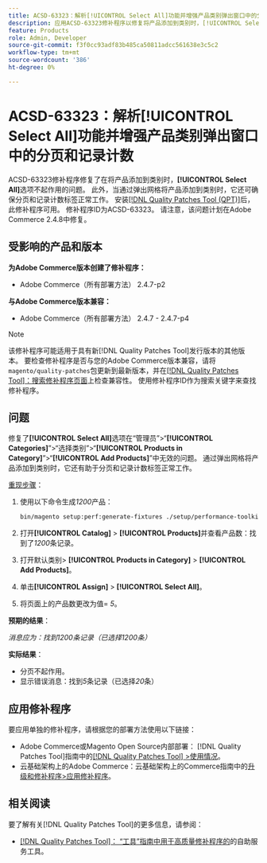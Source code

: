 ```yaml
---
title: ACSD-63323：解析[!UICONTROL Select All]功能并增强产品类别弹出窗口中的分页和记录计数
description: 应用ACSD-63323修补程序以修复将产品添加到类别时，[!UICONTROL Select All]选项不起作用的Adobe Commerce问题。 此外，当通过弹出网格将产品添加到类别时，它还可确保分页和记录计数标签正常工作。
feature: Products
role: Admin, Developer
source-git-commit: f3f0cc93adf83b485ca50811adcc561638e3c5c2
workflow-type: tm+mt
source-wordcount: '386'
ht-degree: 0%

---
```



# ACSD-63323：解析[!UICONTROL Select All]功能并增强产品类别弹出窗口中的分页和记录计数

ACSD-63323修补程序修复了在将产品添加到类别时，**[!UICONTROL Select All]**&#x200B;选项不起作用的问题。 此外，当通过弹出网格将产品添加到类别时，它还可确保分页和记录计数标签正常工作。 安装[[!DNL Quality Patches Tool (QPT)]](/help/tools/quality-patches-tool/quality-patches-tool-to-self-serve-quality-patches.md)后，此修补程序可用。 修补程序ID为ACSD-63323。 请注意，该问题计划在Adobe Commerce 2.4.8中修复。

## 受影响的产品和版本

**为Adobe Commerce版本创建了修补程序：**
* Adobe Commerce（所有部署方法） 2.4.7-p2

**与Adobe Commerce版本兼容：**
* Adobe Commerce（所有部署方法） 2.4.7 - 2.4.7-p4

>[!NOTE]
>
>该修补程序可能适用于具有新[!DNL Quality Patches Tool]发行版本的其他版本。 要检查修补程序是否与您的Adobe Commerce版本兼容，请将`magento/quality-patches`包更新到最新版本，并在[[!DNL Quality Patches Tool]：搜索修补程序页面](https://experienceleague.adobe.com/tools/commerce-quality-patches/index.html)上检查兼容性。 使用修补程序ID作为搜索关键字来查找修补程序。

## 问题

修复了&#x200B;**[!UICONTROL Select All]**&#x200B;选项在“管理员”>“**[!UICONTROL Categories]**”>“选择类别”>“**[!UICONTROL Products in Category]**”>“**[!UICONTROL Add Products]**”中无效的问题。 通过弹出网格将产品添加到类别时，它还有助于分页和记录计数标签正常工作。


<u>重现步骤</u>：

1. 使用以下命令生成&#x200B;*1200*&#x200B;产品：

   ```bash
   bin/magento setup:perf:generate-fixtures ./setup/performance-toolkit/profiles/ce/small.xml
   ```

1. 打开&#x200B;**[!UICONTROL Catalog]** > **[!UICONTROL Products]**&#x200B;并查看产品数：找到了&#x200B;*1200*&#x200B;条记录。
1. 打开默认类别> **[!UICONTROL Products in Category]** > **[!UICONTROL Add Products]**。
1. 单击&#x200B;**[!UICONTROL Assign]** > **[!UICONTROL Select All]**。
1. 将页面上的产品数更改为值= *5*。


**预期的结果**：

*消息应为：找到1200条记录（已选择1200条）*

**实际结果**：

* 分页不起作用。
* 显示错误消息：找到&#x200B;*5*&#x200B;条记录（已选择&#x200B;*20*&#x200B;条）

## 应用修补程序

要应用单独的修补程序，请根据您的部署方法使用以下链接：

* Adobe Commerce或Magento Open Source内部部署： [!DNL Quality Patches Tool]指南中的[[!DNL Quality Patches Tool] >使用情况](/help/tools/quality-patches-tool/usage.md)。
* 云基础架构上的Adobe Commerce：云基础架构上的Commerce指南中的[升级和修补程序>应用修补程序](https://experienceleague.adobe.com/docs/commerce-cloud-service/user-guide/develop/upgrade/apply-patches.html)。


## 相关阅读

要了解有关[!DNL Quality Patches Tool]的更多信息，请参阅：

* [[!DNL Quality Patches Tool]： “工具”指南中用于高质量修补程序的](/help/tools/quality-patches-tool/quality-patches-tool-to-self-serve-quality-patches.md)的自助服务工具。


